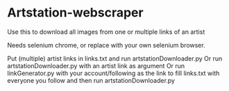 # Artstation-webscraper
Use this to download all images from one or multiple links of an artist

Needs selenium chrome, or replace with your own selenium browser.

Put (multiple) artist links in links.txt and run artstationDownloader.py
Or run artstationDownloader.py with an artist link as argument
Or run linkGenerator.py with your account/following as the link to fill links.txt with everyone you follow and then run artstationDownloader.py
